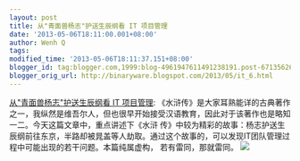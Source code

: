 ```yaml
---
layout: post
title: 从"青面兽杨志"护送生辰纲看 IT 项目管理
date: '2013-05-06T18:11:00.001+08:00'
author: Wenh Q
tags:
modified_time: '2013-05-06T18:11:37.151+08:00'
blogger_id: tag:blogger.com,1999:blog-4961947611491238191.post-6713562670113122733
blogger_orig_url: http://binaryware.blogspot.com/2013/05/it_6.html
---
```


[从"青面兽杨志"护送生辰纲看 IT
项目管理](http://my.oschina.net/barrywey/blog/127617):
《水浒传》是大家耳熟能详的古典著作之一，我纵然是维吾尔人，但也很早开始接受汉语教育，因此对于该著作也是略知一二。今天这篇文章中，重点讲述下《水浒
传》中较为精彩的故事：杨志护送生辰纲前往东京，半路却被晁盖等人劫取。通过这个故事的，可以发现IT团队管理过程中可能出现的若干问题。本篇纯属虚构，
若有雷同，那就雷同。
![](http://static.oschina.net/uploads/space/2013/0506/064621_7inX_12.jpg)
